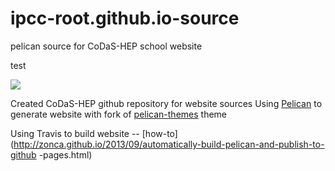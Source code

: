 # ipcc-root.github.io-source
pelican source for CoDaS-HEP school website 

test

![](https://travis-ci.org/cms-big-data/cms-big-data.github.io-source.svg?branch=master)

Created CoDaS-HEP github repository for website sources
Using [Pelican](http://getpelican.com/) to generate website with fork of [pelican-themes](https://github.com/getpelican/pelican-themes) theme

Using Travis to build website -- [how-to](http://zonca.github.io/2013/09/automatically-build-pelican-and-publish-to-github
-pages.html)
